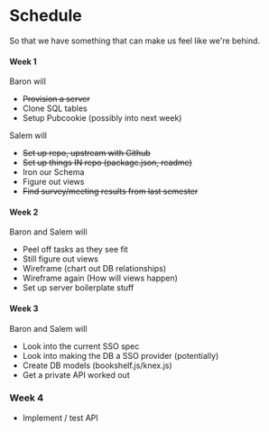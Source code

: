 # Schedule


So that we have something that can make us feel like we're behind.

#### Week 1

Baron will

 - ~~Provision a server~~
 - Clone SQL tables
 - Setup Pubcookie (possibly into next week)

Salem will

 - ~~Set up repo, upstream with Github~~
 - ~~Set up things IN repo (package.json, readme)~~
 - Iron our Schema
 - Figure out views
 - ~~Find survey/meeting results from last semester~~

#### Week 2

Baron and Salem will

 - Peel off tasks as they see fit
 - Still figure out views
 - Wireframe (chart out DB relationships)
 - Wireframe again (How will views happen)
 - Set up server boilerplate stuff
 
#### Week 3
 
 Baron and Salem will
 
 - Look into the current SSO spec
 - Look into making the DB a SSO provider (potentially)
 - Create DB models (bookshelf.js/knex.js)
 - Get a private API worked out

### Week 4

 - Implement / test API


